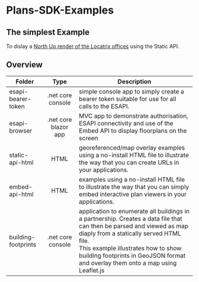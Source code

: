 # Plans-SDK-Examples

## The simplest Example

To dislay a [North Up render of the Locatrix offices](https://api.locatrix.com/plans-static/v1/image?rotation=northUp&partner=ptnr_0djkhp1jlh316r3n48alwnzp9&floor=flr_oopxxdnfthppgvlgunj46p7dn&format=png&w=640&h=360&expiry=2055369600&apikey=65101207-60c6-2250-3ec1-c99f3eb20793&sas=gE8LRRlH3Jw5zJoPiBBtojU6robHJwulxkoNp%2BMIFEo%3D) using the Static API.

## Overview

| Folder        | Type          |Description|
| ------------- |:-------------:| ----|
| esapi-bearer-token | .net core console | simple console app to simply create a bearer token suitable for use for all calls to the ESAPI. |
| esapi-browser | .net core blazor app | MVC app to demonstrate authorisation, ESAPI connectivity and use of the Embed API to display floorplans on the screen |
|static-api-html|HTML|georeferenced/map overlay examples using a no-install HTML file to illustrate the way that you can create URLs in your applications.|
|embed-api-html| HTML | examples using a no-install HTML file to illustrate the way that you can simply embed interactive plan viewers in your applications.|
|building-footprints|.net core console|application to enumerate all buildings in a partnership.  Creates a data file that can then be parsed and viewed as map diaply from a statically served HTML file. <br/> This example illustrates how to show building footprints in GeoJSON format and overlay them onto a map using Leaflet.js|
